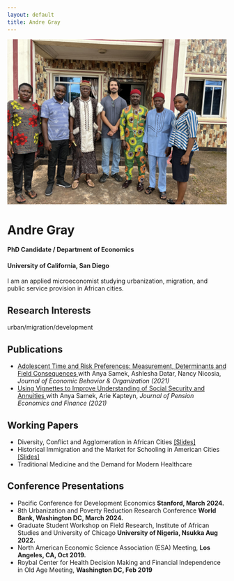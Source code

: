 ```yaml
---
layout: default
title: Andre Gray
---
```

  <div class="profile-header">
    <img class="profile-picture" src="/assets/headshot.jpg" alt="Andre Gray" />
    <div class="profile-text">
      <h1>Andre Gray</h1>
      <div class="subtitle">
        <h4>PhD Candidate / Department of Economics</h4>
        <h4>University of California, San Diego</h4>
      </div>
      <p class="blurb">
        I am an applied microeconomist studying urbanization, migration, and public service provision in African cities.
      </p>
    </div>
  </div>


    
    
  <div class="right">
	<h2> Research Interests </h2>
      <p class="bio">
        urban/migration/development
      </p>
	  <h2> Publications </h2>
	  	<ul class="papers">
		<li class="papers"> <a href="https://www.sciencedirect.com/science/article/pii/S0167268120304820?casa_token=8i7I0Rx2ps4AAAAA:U1CrwwtcLwwwf6He2X5C9PHpnWjNQEbt4sH-iQz127j79Kte6Pya8BTJ1nlF_ZMg7PHFgNvzcw"> Adolescent Time and Risk Preferences:
		Measurement, Determinants and Field Consequences </a> with Anya Samek, Ashlesha Datar, Nancy Nicosia, <i>Journal of Economic Behavior & Organization (2021)</i> </li>
	  	<li class="papers"> <a href="https://www.nber.org/papers/w26176.pdf"> Using Vignettes to Improve Understanding of Social Security and
			Annuities </a>  with Anya Samek, Arie Kapteyn, <i>Journal of Pension Economics and Finance (2021)</i> </li>
	  	</ul>
	<h2> Working Papers</h2>
	  	<ul class="papers">
			<li> Diversity, Conflict and Agglomeration in African Cities  <a href="/assets/ethnic_cities_2-22-24.pdf">[Slides]</a>
			</li> 
			<li> Historical Immigration and the Market for Schooling in American Cities <a href="/assets/micro286_10-5-23.pdf">[Slides]</a> </li>
			<li> Traditional Medicine and the Demand for Modern Healthcare </li>
	  	</ul>
	  <h2> Conference Presentations </h2>
	  	<ul class="presentations">
			<li class="presentations"> Pacific Conference for Development Economics <b> Stanford, March 2024.</b>
			</li>
			<li class="presentations"> 8th Urbanization and Poverty Reduction Research Conference <b> World Bank, Washington DC, March 2024.</b>
			</li>
		<li class="presentations"> Graduate Student Workshop on Field Research, Institute of African Studies and University of Chicago <b> University of Nigeria, Nsukka Aug 2022.</b>
			</li>
		<li class="presentations"> North American Economic Science Association (ESA) Meeting, <b> Los Angeles, CA, Oct 2019.</b>
			</li>
		<li class="presentations">  Roybal Center for Health Decision Making and Financial Independence in Old Age Meeting, <b> Washington DC, Feb 2019 </b>  </li>
	  	</ul>
    </div>
</div>
   
